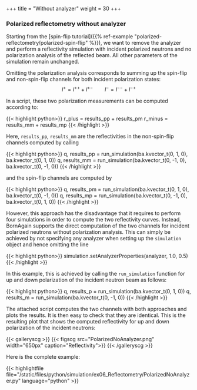 +++
title = "Without analyzer"
weight = 30
+++

### Polarized reflectometry without analyzer

Starting from the [spin-flip tutorial]({{% ref-example "polarized-reflectometry/polarized-spin-flip" %}}), we 
want to remove the analyzer and perform a reflectivity simulation with incident polarized neutrons and no 
polarization analysis of the reflected beam.
All other parameters of the simulation remain unchanged.

Omitting the polarization analysis corresponds to summing up the spin-flip and non-spin-flip channels 
for both incident polarization states:
$$I^+ = I^{++} + I^{+-}
\hspace{2em}
I^- = I^{- -} + I^{-+}$$

In a script, these two polarization measurements can be computed according to:

{{< highlight python>}}
r_plus  = results_pp + results_pm
r_minus = results_mm + results_mp
{{< /highlight >}}

Here, `results_pp`, `results_mm` are the reflectivities in the non-spin-flip channels computed by calling

{{< highlight python>}}
q, results_pp = run_simulation(ba.kvector_t(0,  1, 0),
                               ba.kvector_t(0,  1, 0))
q, results_mm = run_simulation(ba.kvector_t(0, -1, 0),
                               ba.kvector_t(0, -1, 0))
{{< /highlight >}}

and the spin-flip channels are computed by

{{< highlight python>}}
q, results_pm = run_simulation(ba.kvector_t(0,  1, 0),
                               ba.kvector_t(0, -1, 0))
q, results_mp = run_simulation(ba.kvector_t(0, -1, 0),
                               ba.kvector_t(0,  1, 0))
{{< /highlight >}}


However, this approach has the disadvantage that it requires to perform four simulations in order to compute the two reflectivity curves.
Instead, BornAgain supports the direct computation of the two channels for incident polarized neutrons without polarization analysis.
This can simply be achieved by not specifying any analyzer when setting up the `simulation` object and hence omitting the line 

{{< highlight python>}}
simulation.setAnalyzerProperties(analyzer, 1.0, 0.5)
{{< /highlight >}}

In this example, this is achieved by calling the `run_simulation` function for up and down polarization of the incident neutron beam as follows:

{{< highlight python>}}
q, results_p = run_simulation(ba.kvector_t(0,  1, 0))
q, results_m = run_simulation(ba.kvector_t(0, -1, 0))
{{< /highlight >}}

The attached script computes the two channels with both approaches and plots the results.
It is then easy to check that they are identical.
This is the resulting plot that shows the computed reflectivity for up and down polarization of the incident neutrons:

{{< galleryscg >}}
{{< figscg src="PolarizedNoAnalyzer.png" width="650px" caption="Reflectivity">}}
{{< /galleryscg >}}




Here is the complete example:

{{< highlightfile file="/static/files/python/simulation/ex06_Reflectometry/PolarizedNoAnalyzer.py"  language="python" >}}
